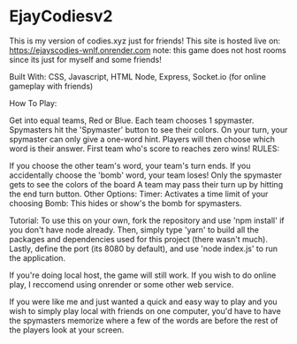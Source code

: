 # EjayCodiesv2
This is my version of codies.xyz just for friends!
This site is hosted live on: https://ejayscodies-wnlf.onrender.com
note: this game does not host rooms since its just for myself and some friends!

Built With:
CSS, Javascript, HTML
Node, Express, Socket.io (for online gameplay with friends)

How To Play:

Get into equal teams, Red or Blue. Each team chooses 1 spymaster.
Spymasters hit the 'Spymaster' button to see their colors.
On your turn, your spymaster can only give a one-word hint.
Players will then choose which word is their answer.
First team who's score to reaches zero wins!
RULES:

If you choose the other team's word, your team's turn ends.
If you accidentally choose the 'bomb' word, your team loses!
Only the spymaster gets to see the colors of the board
A team may pass their turn up by hitting the end turn button.
Other Options:
Timer: Activates a time limit of your choosing
Bomb: This hides or show's the bomb for spymasters.


Tutorial:
To use this on your own, fork the repository and use 'npm install' if you don't have node already.
Then, simply type 'yarn' to build all the packages and dependencies used for this project (there wasn't much).
Lastly, define the port (its 8080 by default), and use 'node index.js' to run the application. 

If you're doing local host, the game will still work. If you wish to do online play, I reccomend using onrender or some other web service. 

If you were like me and just wanted a quick and easy way to play and you wish to simply play local with friends on one computer, you'd have to have the spymasters memorize where a few of the words are before the rest of the players look at your screen.


